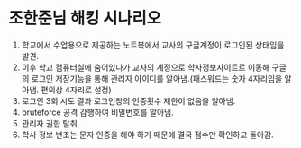 # 조한준님 해킹 시나리오

1. 학교에서 수업용으로 제공하는 노트북에서 교사의 구글계정이 로그인된 상태임을 발견.
2. 이후 학교 컴퓨터실에 숨어있다가 교사의 계정으로 학사정보사이트로 이동해 구글의 로그인 저장기능을 통해 관리자 아이디를 알아냄.(패스워드는 숫자 4자리임을 알아냄. 편의상 4자리로 설정)
3. 로그인 3회 시도 결과 로그인창의 인증횟수 제한이 없음을 알아냄.
4. bruteforce 공격 감행하여 비밀번호를 알아냄.
5. 관리자 권한 탈취.
6. 학사 정보 변조는 문자 인증을 해야 하기 때문에 결국 점수만 확인하고 돌아감.